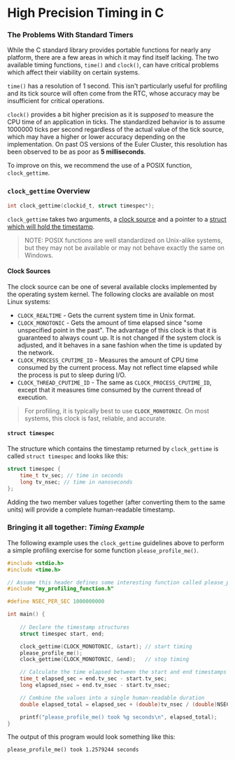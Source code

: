 # High Precision Timing in C 


### The Problems With Standard Timers 
While the C standard library provides portable functions for nearly any platform, there are a few areas in which it may find itself lacking. The two available timing functions, `time()` and `clock()`, can have critical problems which affect their viability on certain systems.

`time()` has a resolution of 1 second. This isn't particularly useful for profiling and its tick source will often come from the RTC, whose accuracy may be insufficient for critical operations.

`clock()` provides a bit higher precision as it is _supposed_ to measure the CPU time of an application in ticks. The standardized behavior is to assume 1000000 ticks per second regardless of the actual value of the tick source, which may have a higher or lower accuracy depending on the implementation. On past OS versions of the Euler Cluster, this resolution has been observed to be as poor as **5 milliseconds**.

To improve on this, we recommend the use of a POSIX function, `clock_gettime`.


### `clock_gettime` Overview

```c
int clock_gettime(clockid_t, struct timespec*);
```

`clock_gettime` takes two arguments, a [clock source](#clock-sources) and a pointer to a [struct which will hold the timestamp](#struct-timespec).

> NOTE: POSIX functions are well standardized on Unix-alike systems, but they may not be available or may not behave exactly the same on Windows.


#### **Clock Sources**

The clock source can be one of several available clocks implemented by the operating system kernel. The following clocks are available on most Linux systems: 

- `CLOCK_REALTIME` - Gets the current system time in Unix format. 
- `CLOCK_MONOTONIC` - Gets the amount of time elapsed since "some unspecified point in the past". The advantage of this clock is that it is guaranteed to always count up. It is not changed if the system clock is adjusted, and it behaves in a sane fashion when the time is updated by the network.
- `CLOCK_PROCESS_CPUTIME_ID` - Measures the amount of CPU time consumed by the current process. May not reflect time elapsed while the process is put to sleep during I/O.
- `CLOCK_THREAD_CPUTIME_ID` - The same as `CLOCK_PROCESS_CPUTIME_ID`, except that it measures time consumed by the current thread of execution. 

> For profiling, it is typically best to use **`CLOCK_MONOTONIC`**. On most systems, this clock is fast, reliable, and accurate. 

#### **`struct timespec`**

The structure which contains the timestamp returned by `clock_gettime` is called `struct timespec` and looks like this:

```c
struct timespec {
	time_t tv_sec; // time in seconds
	long tv_nsec; // time in nanoseconds
};
```

Adding the two member values together (after converting them to the same units) will provide a complete human-readable timestamp.  


### Bringing it all together: _Timing Example_

The following example uses the `clock_gettime` guidelines above to perform a simple profiling exercise for some function `please_profile_me()`.

```c
#include <stdio.h>
#include <time.h>

// Assume this header defines some interesting function called please_profile_me();
#include "my_profiling_function.h"

#define NSEC_PER_SEC 1000000000

int main() {
	
	// Declare the timestamp structures 
	struct timespec start, end;

	clock_gettime(CLOCK_MONOTONIC, &start); // start timing
	please_profile_me();
	clock_gettime(CLOCK_MONOTONIC, &end);   // stop timing

	// Calculate the time elapsed between the start and end timestamps
	time_t elapsed_sec = end.tv_sec - start.tv_sec;
	long elapsed_nsec = end.tv_nsec - start.tv_nsec;

	// Combine the values into a single human-readable duration 
	double elapsed_total = elapsed_sec + (double)tv_nsec / (double)NSEC_PER_SEC;

	printf("please_profile_me() took %g seconds\n", elapsed_total);
}
```

The output of this program would look something like this:

```
please_profile_me() took 1.2579244 seconds
```
 

